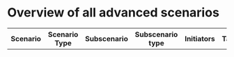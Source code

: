 

# Overview of all advanced scenarios

<table>
    <tbody>
        <tr><th>Scenario</th><th>Scenario Type</th><th>Subscenario</th><th>Subscenario type</th><th>Initiators</th><th>Targets</th><th>Operation</th><th>Efficiency</th></tr>
    </tbody>
</table>





